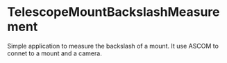 # TelescopeMountBackslashMeasurement
Simple application to measure the backslash of a mount. It use ASCOM to connet to a mount and a camera.

